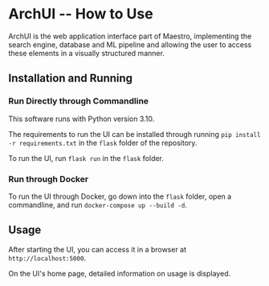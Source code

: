 # ArchUI -- How to Use

ArchUI is the web application interface part of Maestro, implementing the search engine, database and ML pipeline and allowing the user to access these elements in a visually structured manner.

## Installation and Running

### Run Directly through Commandline

This software runs with Python version 3.10.

The requirements to run the UI can be installed through running `pip install -r requirements.txt` in the `flask` folder of the repository.

To run the UI, run `flask run` in the `flask` folder.

### Run through Docker

To run the UI through Docker, go down into the `flask` folder, open a commandline, and run `docker-compose up --build -d`.

## Usage

After starting the UI, you can access it in a browser at `http://localhost:5000`.

On the UI's home page, detailed information on usage is displayed.